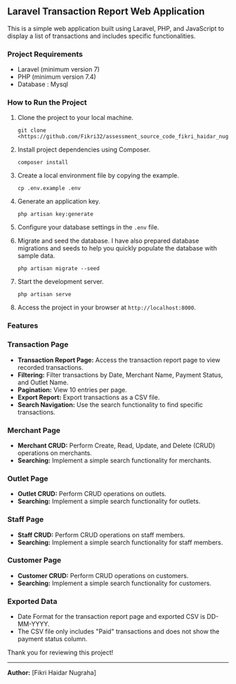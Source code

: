## Laravel Transaction Report Web Application

This is a simple web application built using Laravel, PHP, and JavaScript to display a list of transactions and includes specific functionalities.

### Project Requirements

- Laravel (minimum version 7)
- PHP (minimum version 7.4)
- Database : Mysql

### How to Run the Project

1. Clone the project to your local machine.
   ```
   git clone <https://github.com/Fikri32/assessment_source_code_fikri_haidar_nugraha.git>
   ```

2. Install project dependencies using Composer.
   ```
   composer install
   ```

3. Create a local environment file by copying the example.
   ```
   cp .env.example .env
   ```

4. Generate an application key.
   ```
   php artisan key:generate
   ```

5. Configure your database settings in the `.env` file.

6. Migrate and seed the database.
    I have also prepared database migrations and seeds to help you quickly populate the database with sample data.
   ```
   php artisan migrate --seed
   ```

7. Start the development server.
   ```
   php artisan serve
   ```

8. Access the project in your browser at `http://localhost:8000`.

### Features

### Transaction Page
- **Transaction Report Page:** Access the transaction report page to view recorded transactions.
- **Filtering:** Filter transactions by Date, Merchant Name, Payment Status, and Outlet Name.
- **Pagination:** View 10 entries per page.
- **Export Report:** Export transactions as a CSV file.
- **Search Navigation:** Use the search functionality to find specific transactions.

### Merchant Page
- **Merchant CRUD:** Perform Create, Read, Update, and Delete (CRUD) operations on merchants.
- **Searching:** Implement a simple search functionality for merchants.

### Outlet Page 
- **Outlet CRUD:** Perform CRUD operations on outlets.
- **Searching:** Implement a simple search functionality for outlets.

### Staff Page 
- **Staff CRUD:** Perform CRUD operations on staff members.
- **Searching:** Implement a simple search functionality for staff members.

### Customer Page 
- **Customer CRUD:** Perform CRUD operations on customers.
- **Searching:** Implement a simple search functionality for customers.

### Exported Data

- Date Format for the transaction report page and exported CSV is DD-MM-YYYY.
- The CSV file only includes "Paid" transactions and does not show the payment status column.



Thank you for reviewing this project!

---

**Author:** [Fikri Haidar Nugraha]  
